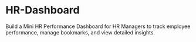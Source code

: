 # HR-Dashboard
Build a Mini HR Performance Dashboard for HR Managers to track employee performance, manage bookmarks, and view detailed insights. 
